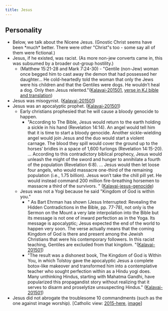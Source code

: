 ```yaml
---
title: Jesus
---
```


## Personality
- Below, we talk about the Nicene Jesus. (Gnostic Christ seems have been \*much\* better. There were other "Christ"s too - some say all of them were fictional.)
- Jesus, if he existed, was racist. (As more non-jew converts came in, this was subsumed by a broader out-group hostility.)
    - (Matthew 15:21-28 and Mark 7:24-30) - "Gentile (non-Jew) woman once begged him to cast away the demon that had possessed her daughter... He cold-heartedly told the woman that only the Jews were his children and that the Gentiles were dogs. He wouldn’t heal a dog. Only then Jesus relented."([Kalavai-201501](http://indiafacts.co.in/a-caution-to-hindus-who-think-jesus-is-dharmic-or-a-saint/#.VLEtHTlGjUY), [verse in KJ bible and translation](https://www.biblegateway.com/passage/?search=%E0%AE%AE%E0%AE%A4%E0%AF%8D%E0%AE%A4%E0%AF%87%E0%AE%AF%E0%AF%81+15%3A21-28&version=KJV))
- Jesus was misogynist. ([Kalavai-201501](http://indiafacts.co.in/a-caution-to-hindus-who-think-jesus-is-dharmic-or-a-saint/#.VLEtHTlGjUY))
- Jesus was an apocalyptic prophet. ([Kalavai-201501](http://indiafacts.co.in/a-caution-to-hindus-who-think-jesus-is-dharmic-or-a-saint/#.VLEtHTlGjUY))
    - Early christians prophesied that he will cause a bloody genocide to happen.
        - "According to The Bible, Jesus would return to the earth holding a sickle in his hand (Revelation 14:14). An angel would tell him that it is time to start a bloody genocide. Another sickle-wielding angel would join Jesus and the duo would start a violent carnage. The blood they spill would cover the ground up to the horses’ bridles in a space of 1,600 furlongs (Revelation 14:15-20). ... According to this contradictory biblical prophecy, Jesus would unleash the might of the sword and hunger to annihilate a fourth of the population (Revelation 6:8).  ... Jesus would then let loose four angels, who would massacre one-third of the remaining population (i.e., 1.75 billion). Jesus won’t take the chill pill yet. He would instead command 200 million fire-breathing horsemen to massacre a third of the survivors. " ([Kalavai-jesus-genocide](http://indiafacts.co.in/jesus-christ-impending-genocide/#.VLE2gDlGjUZ))
    - Jesus was not a Yogi because he said "Kingdom of God is within you."
        - " As Bart Ehrman has shown (Jesus Interrupted: Revealing the Hidden Contradictions in the Bible, pp. 77-78), not only is the Sermon on the Mount a very late interpolation into the Bible but its message is not one of inward perfection as in the Yoga. Its message is apocalyptic; Jesus expected the end of the world to happen very soon. The verse actually means that the coming Kingdom of God is there and present among the Jewish Christians that were his contemporary followers. In this racist teaching, Gentiles are excluded from that kingdom. "([Kalavai-201501](http://indiafacts.co.in/a-caution-to-hindus-who-think-jesus-is-dharmic-or-a-saint/#.VLEtHTlGjUY))
        - "The result was a dishonest book, The Kingdom of God is Within You, in which Tolstoy gave the apocalyptic Jesus a complete botox-like makeover and transformed him into a contemplative teacher who sought perfection within as a Hindu yogi does. Many unthinking Hindus, starting with Mahatma Gandhi, have popularized this propagandist story without realizing that it serves to disarm and proselytize unsuspecting  Hindus." ([Kalavai-201501](http://indiafacts.co.in/a-caution-to-hindus-who-think-jesus-is-dharmic-or-a-saint/#.VLEtHTlGjUY))
- Jesus did not abrogate the troublesome 10 commandments (such as the one against image worship). \[Catholic view: [2015-here](http://www.catholic.com/quickquestions/did-jesus-alter-the-commandment-about-observing-the-sabbath), [image](http://i.imgur.com/e96q67P.png)\] 
